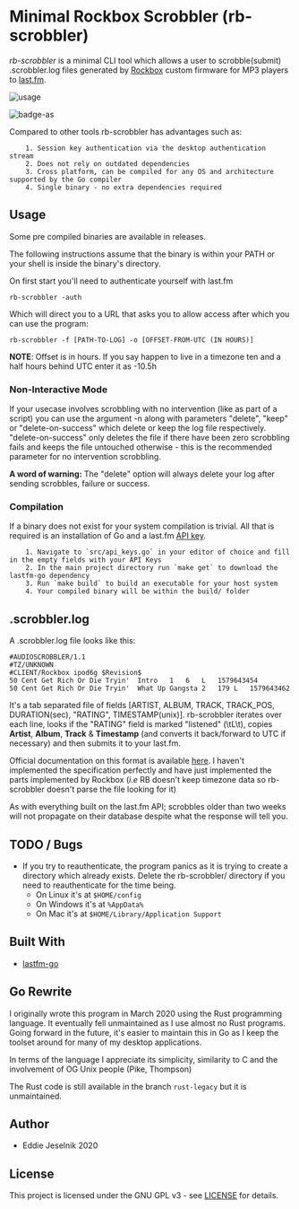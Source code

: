 # Minimal Rockbox Scrobbler (rb-scrobbler)

_rb-scrobbler_ is a minimal CLI tool which allows a user to scrobble(submit) .scrobbler.log files generated by
[Rockbox](https://www.rockbox.org/) custom firmware for MP3 players to [last.fm](https://last.fm).

![usage](pix/figure.png)

![badge-as](pix/badge.gif)

Compared to other tools rb-scrobbler has advantages such as:

        1. Session key authentication via the desktop authentication stream
        2. Does not rely on outdated dependencies
        3. Cross platform, can be compiled for any OS and architecture supported by the Go compiler
        4. Single binary - no extra dependencies required

## Usage

Some pre compiled binaries are available in releases.

The following instructions assume that the binary is within your PATH or your shell is inside the binary's directory.

On first start you'll need to authenticate yourself with last.fm

`rb-scrobbler -auth`

Which will direct you to a URL that asks you to allow access after which you can use the program:

`rb-scrobbler -f [PATH-TO-LOG] -o [OFFSET-FROM-UTC (IN HOURS)]`

**NOTE**: Offset is in hours. If you say happen to live in a timezone ten and a half hours behind UTC enter it as -10.5h

### Non-Interactive Mode

If your usecase involves scrobbling with no intervention (like as part of a script) you can use the argument 
-n along with parameters "delete", "keep" or "delete-on-success" which delete or keep the log file respectively.
"delete-on-success" only deletes the file if there have been zero scrobbling fails and keeps the file untouched
otherwise - this is the recommended parameter for no intervention scrobbling.

**A word of warning:** The "delete" option will always delete your log after sending scrobbles, failure or success.

### Compilation

If a binary does not exist for your system compilation is trivial.
All that is required is an installation of Go and a last.fm [API key](https://www.last.fm/api/account/create).

        1. Navigate to `src/api_keys.go` in your editor of choice and fill in the empty fields with your API Keys
        2. In the main project directory run `make get` to download the lastfm-go dependency
        3. Run `make build` to build an executable for your host system
        4. Your compiled binary will be within the build/ folder

## .scrobbler.log

A .scrobbler.log file looks like this:

```
#AUDIOSCROBBLER/1.1
#TZ/UNKNOWN
#CLIENT/Rockbox ipod6g $Revision$
50 Cent Get Rich Or Die Tryin'  Intro   1   6   L   1579643454
50 Cent Get Rich Or Die Tryin'  What Up Gangsta 2   179 L   1579643462
```

It's a tab separated file of fields [ARTIST, ALBUM, TRACK, TRACK_POS, DURATION(sec), "RATING", TIMESTAMP(unix)].
rb-scrobbler iterates over each line, looks if the "RATING" field is marked "listened" (\tL\t),
copies **Artist**, **Album**, **Track** & **Timestamp** (and converts it back/forward to UTC if necessary) and then submits it to your
last.fm.

Official documentation on this format is available [here](https://web.archive.org/web/20170107015006/http://www.audioscrobbler.net/wiki/Portable_Player_Logging).
I haven't implemented the specification perfectly and have just implemented the parts implemented by Rockbox (_i.e_ RB doesn't keep timezone data
so rb-scrobbler doesn't parse the file looking for it)

As with everything built on the last.fm API; scrobbles older than two weeks will not propagate on their database despite what the response will tell you.

## TODO / Bugs

   * If you try to reauthenticate, the program panics as it is trying to create a directory which already exists.
   Delete the rb-scrobbler/ directory if you need to reauthenticate for the time being.
      * On Linux it's at `$HOME/config`
      * On Windows it's at `%AppData%`
      * On Mac it's at `$HOME/Library/Application Support`

## Built With

   * [lastfm-go](https://github.com/shkh/lastfm-go) 

## Go Rewrite

I originally wrote this program in March 2020 using the Rust programming language. It eventually fell unmaintained as I use almost no Rust programs.
Going forward in the future, it's easier to maintain this in Go as I keep the toolset around for many of my desktop applications.

In terms of the language I appreciate its simplicity, similarity to C and the involvement of OG Unix people (Pike, Thompson)

The Rust code is still available in the branch `rust-legacy` but it is unmaintained.

## Author

   * Eddie Jeselnik 2020

## License

This project is licensed under the GNU GPL v3 - see [LICENSE](LICENSE) for details.
